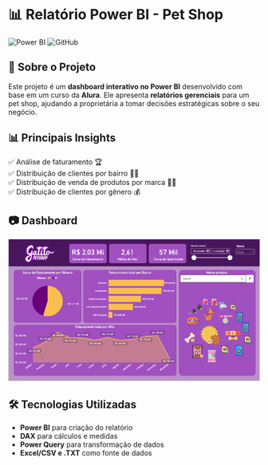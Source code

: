 # 📊 Relatório Power BI - Pet Shop

![Power BI](https://img.shields.io/badge/Power%20BI-FAE61E?style=for-the-badge&logo=power-bi&logoColor=black) 
![GitHub](https://img.shields.io/github/license/seu-usuario/nome-do-repositorio?style=for-the-badge)

## 📌 Sobre o Projeto
Este projeto é um **dashboard interativo no Power BI** desenvolvido com base em um curso da **Alura**. Ele apresenta **relatórios gerenciais** para um pet shop, ajudando a proprietária a tomar decisões estratégicas sobre o seu negócio.

## 📊 Principais Insights
✅ Análise de faturamento 🏆   
✅ Distribuição de clientes por bairro 🐶🐱  
✅ Distribuição de venda de produtos por marca 🐶🐱  
✅ Distribuição de clientes por gênero 💰  

## 📷 Dashboard
<img src="imagens/image_pet_shop.png" alt="Dashboard Power BI" width="800px">

## 🛠️ Tecnologias Utilizadas
- **Power BI** para criação do relatório
- **DAX** para cálculos e medidas
- **Power Query** para transformação de dados
- **Excel/CSV e .TXT** como fonte de dados

